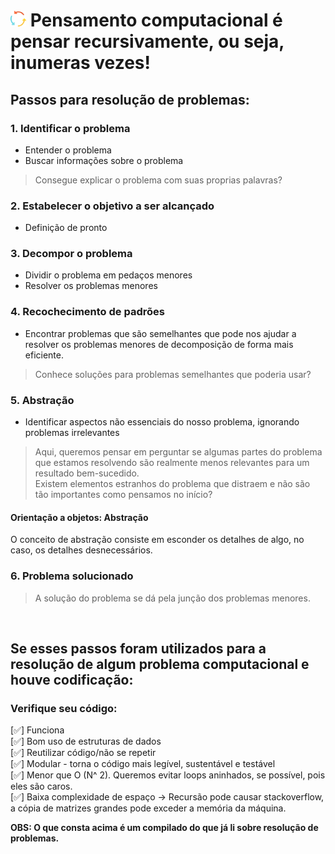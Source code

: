 # <img alt="image-loop" src="./arrows.png" width="25px"> Pensamento computacional é pensar recursivamente, ou seja, inumeras vezes!

## Passos para resolução de problemas:

### 1. Identificar o problema
* Entender o problema
* Buscar informações sobre o problema
> Consegue explicar o problema com suas proprias palavras?

### 2. Estabelecer o objetivo a ser alcançado
* Definição de pronto

### 3. Decompor o problema 
* Dividir o problema em pedaços menores
* Resolver os problemas menores

### 4. Recochecimento de padrões
* Encontrar problemas que são semelhantes que pode nos ajudar a resolver os problemas menores de decomposição de forma mais eficiente.
> Conhece soluções para problemas semelhantes que poderia usar?

### 5. Abstração
* Identificar aspectos não essenciais do nosso problema, ignorando problemas irrelevantes

> Aqui, queremos pensar em perguntar se algumas partes do problema que estamos resolvendo são realmente menos relevantes para um resultado bem-sucedido.<br>
Existem elementos estranhos do problema que distraem e não são tão importantes como pensamos no início?

#### Orientação a objetos: Abstração
O conceito de abstração consiste em esconder os detalhes de algo, no caso, os detalhes desnecessários.

### 6. Problema solucionado
> A solução do problema se dá pela junção dos problemas menores.


<br>

##  Se esses passos foram utilizados para a resolução de algum problema computacional e houve codificação:
### Verifique seu código:
[✅] Funciona<br>
[✅] Bom uso de estruturas de dados<br>
[✅] Reutilizar código/não se repetir<br>
[✅] Modular - torna o código mais legível, sustentável e testável<br>
[✅] Menor que O (N^ 2). Queremos evitar loops aninhados, se possível, pois eles são caros.<br>
[✅] Baixa complexidade de espaço -> Recursão pode causar stackoverflow, a cópia de matrizes grandes pode
exceder a memória da máquina.

<strong>OBS: O que consta acima é um compilado do que já li sobre resolução de problemas.</strong>